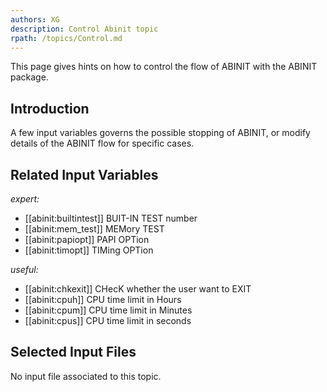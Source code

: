 ```yaml
---
authors: XG
description: Control Abinit topic
rpath: /topics/Control.md
---
```

<!--
This file is automatically generated by mksite.py. All changes will be lost.
Change the input yaml files or the python code
-->

This page gives hints on how to control the flow of ABINIT with the ABINIT package.

## Introduction

A few input variables governs the possible stopping of ABINIT, or modify
details of the ABINIT flow for specific cases.



## Related Input Variables

*expert:*

- [[abinit:builtintest]]  BUIT-IN TEST number
- [[abinit:mem_test]]  MEMory TEST
- [[abinit:papiopt]]  PAPI OPTion
- [[abinit:timopt]]  TIMing OPTion
 
*useful:*

- [[abinit:chkexit]]  CHecK whether the user want to EXIT
- [[abinit:cpuh]]  CPU time limit in Hours
- [[abinit:cpum]]  CPU time limit in Minutes
- [[abinit:cpus]]  CPU time limit in seconds
 

## Selected Input Files

No input file associated to this topic.

